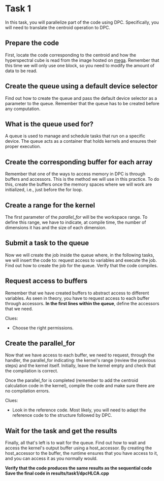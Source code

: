 
# Task 1
In this task, you will parallelize part of the code using DPC. Specifically, you will need to translate the centroid operation to DPC.

## Prepare the code
First, locate the code corresponding to the centroid and how the hyperspectral cube is read from the image hosted on [mega](https://mega.nz/file/Z5JUkSoI#boptGx0TD4YU1FGz5WxVkxgB0-fav1sQiVVCk2lz_CA). Remember that this time we will only use one block, so you need to modify the amount of data to be read.

## Create the queue using a default device selector
Find out how to create the queue and pass the default device selector as a parameter to the queue. Remember that the queue has to be created before any computation.


## What is the queue used for?
A queue is used to manage and schedule tasks that run on a specific device. The queue acts as a container that holds kernels and ensures their proper execution.


## Create the corresponding buffer for each array
Remember that one of the ways to access memory in DPC is through buffers and accessors. This is the method we will use in this practice. To do this, create the buffers once the memory spaces where we will work are initialized, i.e., just before the for loop.


## Create a range for the kernel
The first parameter of the *parallel_for* will be the workspace range. To define this range, we have to indicate, at compile time, the number of dimensions it has and the size of each dimension.


## Submit a task to the queue
Now we will create the job inside the queue where, in the following tasks, we will insert the code to: request access to variables and execute the job. Find out how to create the job for the queue. Verify that the code compiles.


## Request access to buffers
Remember that we have created buffers to abstract access to different variables. As seen in theory, you have to request access to each buffer through accessors. **In the first lines within the queue**, define the accessors that we need.

Clues:
* Choose the right permissions.

## Create the parallel_for
Now that we have access to each buffer, we need to request, through the handler, the parallel_for indicating: the kernel's range (review the previous steps) and the kernel itself. Initially, leave the kernel empty and check that the compilation is correct.

Once the parallel_for is completed (remember to add the centroid calculation code in the kernel), compile the code and make sure there are no compilation errors.

Clues:
* Look in the reference code. Most likely, you will need to adapt the reference code to the structure followed by DPC.

## Wait for the task and get the results
Finally, all that's left is to wait for the queue. Find out how to wait and access the kernel's output buffer using a host_accessor. By creating the host_accessor to the buffer, the runtime ensures that you have access to it, and you can access it as you normally would.


**Verify that the code produces the same results as the sequential code**
**Save the final code in results/task1/dpcHLCA.cpp**
